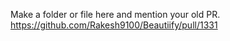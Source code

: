 Make a folder or file here and mention your old PR.
https://github.com/Rakesh9100/Beautiify/pull/1331

